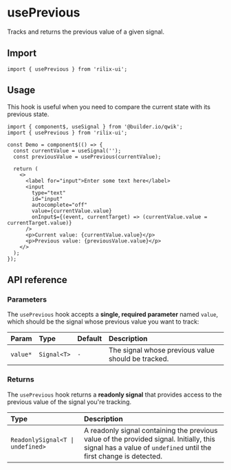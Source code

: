 # usePrevious

Tracks and returns the previous value of a given signal.

## Import

```tsx
import { usePrevious } from 'rilix-ui';
```

## Usage

This hook is useful when you need to compare the current state with its previous state.

```tsx
import { component$, useSignal } from '@builder.io/qwik';
import { usePrevious } from 'rilix-ui';

const Demo = component$(() => {
  const currentValue = useSignal('');
  const previousValue = usePrevious(currentValue);

  return (
    <>
      <label for="input">Enter some text here</label>
      <input
        type="text"
        id="input"
        autocomplete="off"
        value={currentValue.value}
        onInput$={(event, currentTarget) => (currentValue.value = currentTarget.value)}
      />
      <p>Current value: {currentValue.value}</p>
      <p>Previous value: {previousValue.value}</p>
    </>
  );
});
```

## API reference

### Parameters

The `usePrevious` hook accepts a **single, required parameter** named `value`, which should be the signal whose previous value you want to track:

| Param    | Type        | Default | Description                                        |
| :------- | :---------- | :------ | :------------------------------------------------- |
| `value*` | `Signal<T>` | `-`     | The signal whose previous value should be tracked. |

### Returns

The `usePrevious` hook returns a **readonly signal** that provides access to the previous value of the signal you're tracking.

| Type                             | Description                                                                                                                                                   |
| :------------------------------- | :------------------------------------------------------------------------------------------------------------------------------------------------------------ |
| `ReadonlySignal<T \| undefined>` | A readonly signal containing the previous value of the provided signal. Initially, this signal has a value of `undefined` until the first change is detected. |
